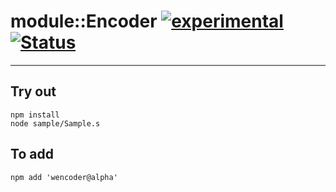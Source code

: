 
# module::Encoder [![experimental](https://img.shields.io/badge/stability-experimental-orange.svg)](https://github.com/emersion/stability-badges#experimental) [![Status](https://github.com/Wandalen/wEncoder/workflows/Test/badge.svg)](https://github.com/Wandalen/wEncoder/actions?query=workflow%3ATest)

___

## Try out
```
npm install
node sample/Sample.s
```

## To add
```
npm add 'wencoder@alpha'
```


